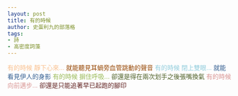 ```yaml
---
layout: post
title: 有的時候
author: 史蛋利九的部落格
tags:
- 詩
- 高密度詞藻
---
```


<span style="color:#fac08f;">
有的時候  靜下心來...  
</span>
<span style="color:#974806;">
就能聽見耳蝸旁血管跳動的聲音  
</span>
<span style="color:#92cddc;">
有的時候  閉上雙眼...  
</span>
<span style="color:#366092;">
就能看見伊人的身影  
</span>
<span style="color:#9bbb59;">
有的時候  摒住呼吸...  
</span>
<span style="color:#4f6128;">
卻還是得在兩次划手之後張嘴換氣  
</span>
<span style="color:#d99694;">
有的時候  向前邁步...  
</span>
<span style="color:#632423;">
卻還是只能追著早已起跑的腳印  
</span>

